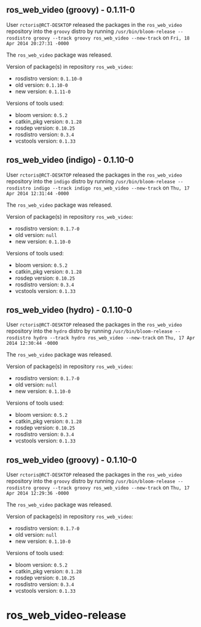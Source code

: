 ## ros_web_video (groovy) - 0.1.11-0

User `rctoris@RCT-DESKTOP` released the packages in the `ros_web_video` repository into the `groovy` distro by running `/usr/bin/bloom-release --rosdistro groovy --track groovy ros_web_video --new-track` on `Fri, 18 Apr 2014 20:27:31 -0000`

The `ros_web_video` package was released.

Version of package(s) in repository `ros_web_video`:
- rosdistro version: `0.1.10-0`
- old version: `0.1.10-0`
- new version: `0.1.11-0`

Versions of tools used:
- bloom version: `0.5.2`
- catkin_pkg version: `0.1.28`
- rosdep version: `0.10.25`
- rosdistro version: `0.3.4`
- vcstools version: `0.1.33`


## ros_web_video (indigo) - 0.1.10-0

User `rctoris@RCT-DESKTOP` released the packages in the `ros_web_video` repository into the `indigo` distro by running `/usr/bin/bloom-release --rosdistro indigo --track indigo ros_web_video --new-track` on `Thu, 17 Apr 2014 12:31:44 -0000`

The `ros_web_video` package was released.

Version of package(s) in repository `ros_web_video`:
- rosdistro version: `0.1.7-0`
- old version: `null`
- new version: `0.1.10-0`

Versions of tools used:
- bloom version: `0.5.2`
- catkin_pkg version: `0.1.28`
- rosdep version: `0.10.25`
- rosdistro version: `0.3.4`
- vcstools version: `0.1.33`


## ros_web_video (hydro) - 0.1.10-0

User `rctoris@RCT-DESKTOP` released the packages in the `ros_web_video` repository into the `hydro` distro by running `/usr/bin/bloom-release --rosdistro hydro --track hydro ros_web_video --new-track` on `Thu, 17 Apr 2014 12:30:44 -0000`

The `ros_web_video` package was released.

Version of package(s) in repository `ros_web_video`:
- rosdistro version: `0.1.7-0`
- old version: `null`
- new version: `0.1.10-0`

Versions of tools used:
- bloom version: `0.5.2`
- catkin_pkg version: `0.1.28`
- rosdep version: `0.10.25`
- rosdistro version: `0.3.4`
- vcstools version: `0.1.33`


## ros_web_video (groovy) - 0.1.10-0

User `rctoris@RCT-DESKTOP` released the packages in the `ros_web_video` repository into the `groovy` distro by running `/usr/bin/bloom-release --rosdistro groovy --track groovy ros_web_video --new-track` on `Thu, 17 Apr 2014 12:29:36 -0000`

The `ros_web_video` package was released.

Version of package(s) in repository `ros_web_video`:
- rosdistro version: `0.1.7-0`
- old version: `null`
- new version: `0.1.10-0`

Versions of tools used:
- bloom version: `0.5.2`
- catkin_pkg version: `0.1.28`
- rosdep version: `0.10.25`
- rosdistro version: `0.3.4`
- vcstools version: `0.1.33`


ros_web_video-release
=====================
